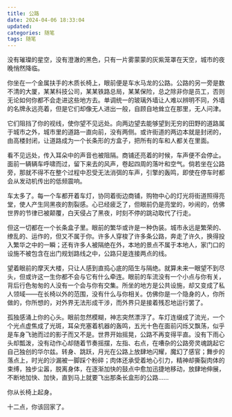```yaml
---
title: 公路
date: 2024-04-06 18:33:04
updated:
categories: 随笔
tags: 随笔
---
```


没有璀璨的星空，没有澄澈的黑色，只有一片雾蒙蒙的灰紫笼罩在天空，城市的夜晚悄然降临。

<!-- more -->

你坐在一个金属扶手的木质长椅上，眼前便是车水马龙的公路。公路的另一旁是数不清的大厦，某某科技公司，某某铁路总局，某某保险，总之除非你是员工，否则无论如何你都不会走进这些地方去。单调统一的玻璃外墙让人难以辨明不同，外墙的名牌永远亮着，但是它们却像无人进出一般，自顾自地耸立在那里，无人问津。

它们阻挡了你的视线，使你望不见远处。向两边望去能够望到无穷的田野的道路属于城市之外，城市里的道路一直向前，没有两侧。或许街道的两边本就是封闭的，由高楼封闭，让道路成为一个长条形的方盒子，把所有的车和人都关在里面。

看不见远处，传入耳朵中的声音也被阻隔。商铺还亮着的时候，车声便不会停止。面前一辆辆车呼啸而过，留下来去的风声，卷起四周的落叶和空气。倘若坐在公路旁，那就不得不在整个过程中忍受无法消弭的车声，引擎的轰鸣，即使在停车时都会从发动机传出的低频震响。

车太多了。每一个车都开着车灯，协同着街边商铺，购物中心的灯光将街道照得亮堂，使人产生同黑夜的割裂感。心已经疲乏了，但眼前仍是亮堂的，吵闹的，仿佛世界的节律已被颠覆，白天侵占了黑夜，时刻不停的跳动取代了行走。

但这一切都在一个长条盒子里。眼前的繁华或许是一种伪装。城市永远是繁荣的、缭乱的、运作的，但又不属于你。许多人穿梭了许多条公路，奔走了许久，换得投入繁华之中的一瞬；还有许多人被隔绝在外，本地的景点不属于本地人，家门口的设施不被包含在出门规划路线之中，公路只是连接两点的线。

望着眼前的摩天大楼，只让人感到直捣心底的陌生与隔绝。就算未来一眼望不到尽头，但或许这一生你都不会与它有什么牵连。眼前的车流没有一个小点与你有关，背后行色匆匆的人没有一个会与你有交集。所坐的地方是公共设施，却又变成了私人领域——在长椅以外的范围，没有什么与你相关。仿佛你是一个隐身的人，你所做的，你所想的，对外界无法形成干涉，而外界只是接着残忍地运行罢了。

孤独感涌上你的心头。眼前忽然模糊，神志突然漂浮了。车灯连缀成了流光，一个个光点虚焦成了光斑，耳朵充塞着机器的轰鸣，五光十色在面前闪烁又飘荡，似乎是车身飞驰而过的影子而又不是。世界开始摇晃，公路不再变得平直。没有下雨心头却瓢泼，没有动作心却随着节奏摇摆，左指、右点，在嘈杂的公路旁灵魂跳起它自己独创的华尔兹。转身、跳跃，月光在公路上放肆地闪耀，魔幻了感官；舞步的落点上，时光的沙漏被一脚踩个粉碎；肉体还承受着地心引力，精神却撕裂肉体的束缚，独步尘嚣，脱离身体，在逐渐加快的鼓点中愈加迅捷地移动，放肆地伸展，不断地加快、加快，直到马上就要飞出那条长盒形的公路……

你从长椅上起身。

十二点，你该回家了。
